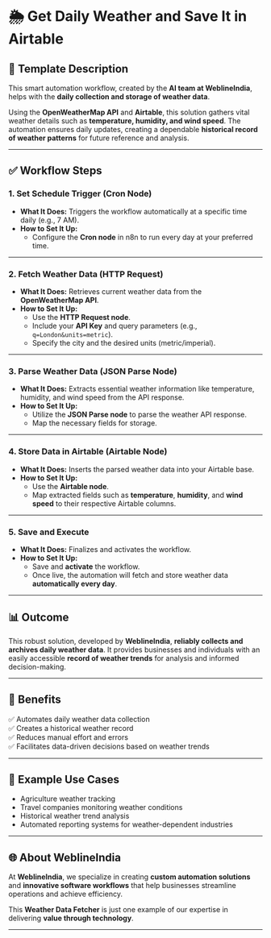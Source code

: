 # 🌦️ Get Daily Weather and Save It in Airtable

## 📄 Template Description
This smart automation workflow, created by the **AI team at WeblineIndia**, helps with the **daily collection and storage of weather data**.

Using the **OpenWeatherMap API** and **Airtable**, this solution gathers vital weather details such as **temperature, humidity, and wind speed**. The automation ensures daily updates, creating a dependable **historical record of weather patterns** for future reference and analysis.

---

## ✅ Workflow Steps

### 1. Set Schedule Trigger (Cron Node)
- **What It Does:** Triggers the workflow automatically at a specific time daily (e.g., 7 AM).
- **How to Set It Up:** 
  - Configure the **Cron node** in n8n to run every day at your preferred time.

---

### 2. Fetch Weather Data (HTTP Request)
- **What It Does:** Retrieves current weather data from the **OpenWeatherMap API**.
- **How to Set It Up:** 
  - Use the **HTTP Request node**.
  - Include your **API Key** and query parameters (e.g., `q=London&units=metric`).
  - Specify the city and the desired units (metric/imperial).

---

### 3. Parse Weather Data (JSON Parse Node)
- **What It Does:** Extracts essential weather information like temperature, humidity, and wind speed from the API response.
- **How to Set It Up:** 
  - Utilize the **JSON Parse node** to parse the weather API response.
  - Map the necessary fields for storage.

---

### 4. Store Data in Airtable (Airtable Node)
- **What It Does:** Inserts the parsed weather data into your Airtable base.
- **How to Set It Up:** 
  - Use the **Airtable node**.
  - Map extracted fields such as **temperature**, **humidity**, and **wind speed** to their respective Airtable columns.

---

### 5. Save and Execute
- **What It Does:** Finalizes and activates the workflow.
- **How to Set It Up:** 
  - Save and **activate** the workflow.
  - Once live, the automation will fetch and store weather data **automatically every day**.

---

## 📊 Outcome
This robust solution, developed by **WeblineIndia**, **reliably collects and archives daily weather data**. It provides businesses and individuals with an easily accessible **record of weather trends** for analysis and informed decision-making.

---

## 🚀 Benefits
✅ Automates daily weather data collection  
✅ Creates a historical weather record  
✅ Reduces manual effort and errors  
✅ Facilitates data-driven decisions based on weather trends  

---

## 📌 Example Use Cases
- Agriculture weather tracking
- Travel companies monitoring weather conditions
- Historical weather trend analysis
- Automated reporting systems for weather-dependent industries

---


## 🌐 About WeblineIndia
At **WeblineIndia**, we specialize in creating **custom automation solutions** and **innovative software workflows** that help businesses streamline operations and achieve efficiency.

This **Weather Data Fetcher** is just one example of our expertise in delivering **value through technology**.

---